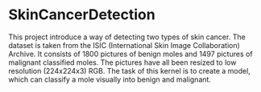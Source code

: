 # SkinCancerDetection

This project introduce a way of detecting two types of skin cancer. The dataset is taken from the ISIC (International Skin Image Collaboration) Archive. It consists of 1800 pictures of benign moles and 1497 pictures of malignant classified moles. The pictures have all been resized to low resolution (224x224x3) RGB. The task of this kernel is to create a model, which can classify a mole visually into benign and malignant.
